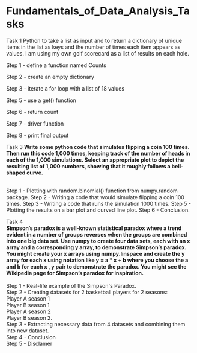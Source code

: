 # Fundamentals_of_Data_Analysis_Tasks

Task 1
Python to take a list as input and to return a dictionary of unique items in the list as keys and the number of times each item appears as values. I am using my own golf scorecard as a list of results on each hole.

Step 1 - define a function named Counts

Step 2  - create an empty dictionary

Step 3 - iterate a for loop with a list of 18 values

Step 5 - use a get() function

Step 6 - return count

Step 7 - driver function

Step 8 - print final output


Task 3
<b>Write some python code that simulates flipping a coin 100 times. Then run this code 1,000 times, keeping track of the number of heads in each of the 1,000 simulations. Select an appropriate plot to depict the resulting list of 1,000 numbers, showing that it roughly follows a bell-shaped curve.</b><br><br>

Step 1 - Plotting with random.binomial() function from numpy.random package.
Step 2 - Writing a code that would simulate flipping a coin 100 times.
Step 3 - Writing a code that runs the simulation 1000 times.
Step 5 - Plotting the results on a bar plot and curved line plot.
Step 6 - Conclusion.

Task 4<br>
<b> Simpson’s paradox is a well-known statistical paradox where a trend evident in a number of groups reverses when the groups are combined into one big data set. Use numpy to create four data sets, each with an x array and a corresponding y array, to demonstrate Simpson’s paradox. You might create your x arrays using numpy.linspace and create the y array for each x using notation like y = a * x + b where you choose the a and b for each x , y pair to demonstrate the paradox. You might see the Wikipedia page for Simpson’s paradox for inspiration.  </b><br>
<br>
Step 1 - Real-life example of the Simpson's Paradox.<br>
Step 2 - Creating datasets for 2 basketball players for 2 seasons:<br>
   Player A season 1<br>
   Player B season 1<br>
   Player A season 2<br>
   Player B season 2.<br>
Step 3 - Extracting necessary data from 4 datasets and combining them into new dataset.<br>
Step 4 - Conclusion<br>
Step 5 - Disclamer
